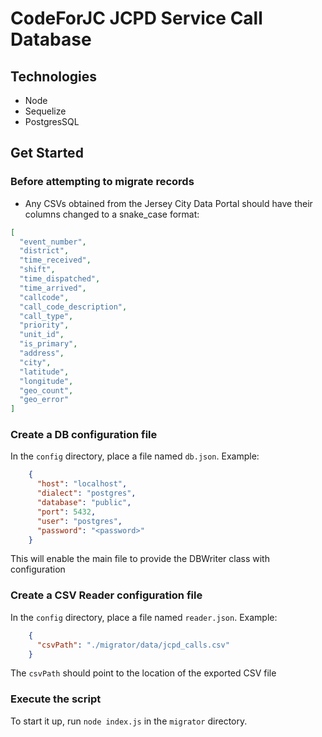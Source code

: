# CodeForJC JCPD Service Call Database

## Technologies
* Node
* Sequelize
* PostgresSQL


## Get Started
### Before attempting to migrate records
* Any CSVs obtained from the Jersey City Data Portal should have their columns changed to a snake_case format:
```json
[
  "event_number",
  "district",
  "time_received",
  "shift",
  "time_dispatched",
  "time_arrived",
  "callcode",
  "call_code_description",
  "call_type",
  "priority",
  "unit_id",
  "is_primary",
  "address",
  "city",
  "latitude",
  "longitude",
  "geo_count",
  "geo_error"
]
```
### Create a DB configuration file
In the `config` directory, place a file named `db.json`. Example:
```json
    {
      "host": "localhost",
      "dialect": "postgres",
      "database": "public",
      "port": 5432,
      "user": "postgres",
      "password": "<password>"
    }
```
This will enable the main file to provide the DBWriter class with configuration
### Create a CSV Reader configuration file
In the `config` directory, place a file named `reader.json`. Example: 
```json
    {
      "csvPath": "./migrator/data/jcpd_calls.csv"
    }
```
The `csvPath` should point to the location of the exported CSV file
### Execute the script
To start it up, run `node index.js` in the `migrator` directory.